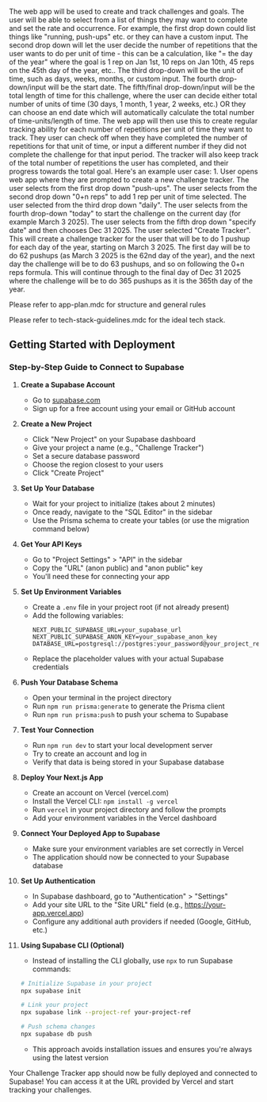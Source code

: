 The web app will be used to create and track challenges and goals. The user will be able to select from a list of things they may want to complete and set the rate and occurrence. For example, the first drop down could list things like "running, push-ups" etc. or they can have a custom input. The second drop down will let the user decide the number of repetitions that the user wants to do per unit of time - this can be a calculation, like "= the day of the year" where the goal is 1 rep on Jan 1st, 10 reps on Jan 10th, 45 reps on the 45th day of the year, etc.. The third drop-down will be the unit of time, such as days, weeks, months, or custom input. The fourth drop-down/input will be the start date. The fifth/final drop-down/input will be the total length of time for this challenge, where the user can decide either total number of units of time (30 days, 1 month, 1 year, 2 weeks, etc.) OR they can choose an end date which will automatically calculate the total number of time-units/length of time. The web app will then use this to create regular tracking ability for each number of repetitions per unit of time they want to track. They user can check off when they have completed the number of repetitions for that unit of time, or input a different number if they did not complete the challenge for that input period. The tracker will also keep track of the total number of repetitions the user has completed, and their progress towards the total goal. Here's an example user case: 1. User opens web app where they are prompted to create a new challenge tracker. The user selects from the first drop down "push-ups". The user selects from the second drop down "0+n reps" to add 1 rep per unit of time selected. The user selected from the third drop down "daily". The user selects from the fourth drop-down "today" to start the challenge on the current day (for example March 3 2025). The user selects from the fifth drop down "specify date" and then chooses Dec 31 2025. The user selected "Create Tracker". This will create a challenge tracker for the user that will be to do 1 pushup for each day of the year, starting on March 3 2025. The first day will be to do 62 pushups (as March 3 2025 is the 62nd day of the year), and the next day the challenge will be to do 63 pushups, and so on following the 0+n reps formula. This will continue through to the final day of Dec 31 2025 where the challenge will be to do 365 pushups as it is the 365th day of the year.

Please refer to app-plan.mdc for structure and general rules

Please refer to tech-stack-guidelines.mdc for the ideal tech stack.

## Getting Started with Deployment

### Step-by-Step Guide to Connect to Supabase

1. **Create a Supabase Account**

   - Go to [supabase.com](https://supabase.com)
   - Sign up for a free account using your email or GitHub account

2. **Create a New Project**

   - Click "New Project" on your Supabase dashboard
   - Give your project a name (e.g., "Challenge Tracker")
   - Set a secure database password
   - Choose the region closest to your users
   - Click "Create Project"

3. **Set Up Your Database**

   - Wait for your project to initialize (takes about 2 minutes)
   - Once ready, navigate to the "SQL Editor" in the sidebar
   - Use the Prisma schema to create your tables (or use the migration command below)

4. **Get Your API Keys**

   - Go to "Project Settings" > "API" in the sidebar
   - Copy the "URL" (anon public) and "anon public" key
   - You'll need these for connecting your app

5. **Set Up Environment Variables**

   - Create a `.env` file in your project root (if not already present)
   - Add the following variables:
     ```
     NEXT_PUBLIC_SUPABASE_URL=your_supabase_url
     NEXT_PUBLIC_SUPABASE_ANON_KEY=your_supabase_anon_key
     DATABASE_URL=postgresql://postgres:your_password@your_project_ref.supabase.co:5432/postgres
     ```
   - Replace the placeholder values with your actual Supabase credentials

6. **Push Your Database Schema**

   - Open your terminal in the project directory
   - Run `npm run prisma:generate` to generate the Prisma client
   - Run `npm run prisma:push` to push your schema to Supabase

7. **Test Your Connection**

   - Run `npm run dev` to start your local development server
   - Try to create an account and log in
   - Verify that data is being stored in your Supabase database

8. **Deploy Your Next.js App**

   - Create an account on Vercel (vercel.com)
   - Install the Vercel CLI: `npm install -g vercel`
   - Run `vercel` in your project directory and follow the prompts
   - Add your environment variables in the Vercel dashboard

9. **Connect Your Deployed App to Supabase**

   - Make sure your environment variables are set correctly in Vercel
   - The application should now be connected to your Supabase database

10. **Set Up Authentication**

    - In Supabase dashboard, go to "Authentication" > "Settings"
    - Add your site URL to the "Site URL" field (e.g., https://your-app.vercel.app)
    - Configure any additional auth providers if needed (Google, GitHub, etc.)

11. **Using Supabase CLI (Optional)**

    - Instead of installing the CLI globally, use `npx` to run Supabase commands:

    ```bash
    # Initialize Supabase in your project
    npx supabase init

    # Link your project
    npx supabase link --project-ref your-project-ref

    # Push schema changes
    npx supabase db push
    ```

    - This approach avoids installation issues and ensures you're always using the latest version

Your Challenge Tracker app should now be fully deployed and connected to Supabase! You can access it at the URL provided by Vercel and start tracking your challenges.
